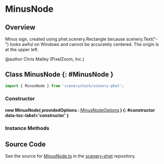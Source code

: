 # MinusNode

## Overview

Minus sign, created using phet.scenery.Rectangle because scenery.Text("-") looks awful on Windows and cannot be accurately
centered. The origin is at the upper left.

@author Chris Malley (PixelZoom, Inc.)

## Class MinusNode {: #MinusNode }


```js
import { MinusNode } from 'scenerystack/scenery-phet';
```
### Constructor

#### new MinusNode( providedOptions : <span style="font-weight: 400;">[MinusNodeOptions](../scenery-phet/MinusNode.md#MinusNodeOptions)</span> ) {: #constructor data-toc-label='constructor' }

### Instance Methods





## Source Code

See the source for [MinusNode.ts](https://github.com/phetsims/scenery-phet/blob/main/js/MinusNode.ts) in the [scenery-phet](https://github.com/phetsims/scenery-phet) repository.
